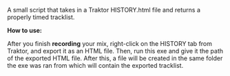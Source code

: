 A small script that takes in a Traktor HISTORY.html file and returns a properly timed tracklist.

**How to use:**

After you finish **recording** your mix, right-click on the HISTORY tab from Traktor, and export it as an HTML file. Then, run this exe and give it the path of the exported HTML file.
After this, a file will be created in the same folder the exe was ran from which will contain the exported tracklist.
